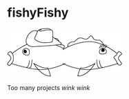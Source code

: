 # fishyFishy

![fishyFishy](fishyFishy.png "admin[📹] --==> fishy *SWiMs* ")

Too many projects *wink wink*
